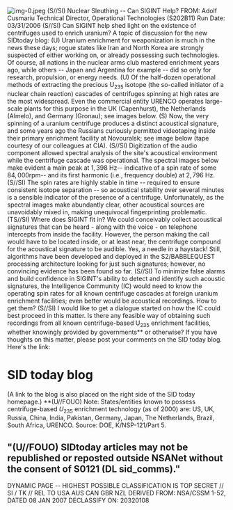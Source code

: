 ![img-0.jpeg](img-0.jpeg)
(S//SI) Nuclear Sleuthing -- Can SIGINT Help?
FROM: Adolf Cusmariu
Technical Director, Operational Technologies (S202B11)
Run Date: 03/31/2006
(S//SI) Can SIGINT help shed light on the existence of centrifuges used to enrich uranium? A topic of discussion for the new SIDtoday blog:
(U) Uranium enrichment for weaponization is much in the news these days; rogue states like Iran and North Korea are strongly suspected of either working on, or already possessing such technologies. Of course, all nations in the nuclear arms club mastered enrichment years ago, while others -- Japan and Argentina for example -- did so only for research, propulsion, or energy needs.
(U) Of the half-dozen operational methods of extracting the precious $\mathrm{U}_{235}$ isotope (the so-called initiator of a nuclear chain reaction) cascades of centrifuges spinning at high rates are the most widespread. Even the commercial entity URENCO operates large-scale plants for this purpose in the UK (Capenhurst), the Netherlands (Almelo), and Germany (Gronau); see images below.
(S) Now, the very spinning of a uranium centrifuge produces a distinct acoustical signature, and some years ago the Russians curiously permitted videotaping inside their primary enrichment facility at Novouralsk; see image below (tape courtesy of our colleagues at CIA).
(S//SI) Digitization of the audio component allowed spectral analysis of the site's acoustical environment while the centrifuge cascade was operational. The spectral images below make evident a main peak at $1,398 \mathrm{~Hz}$-- indicative of a spin rate of some $84,000 \mathrm{rpm}$-- and its first harmonic (i.e., frequency double) at $2,796 \mathrm{~Hz}$.
(S//SI) The spin rates are highly stable in time -- required to ensure consistent isotope separation -- so acoustical stability over several minutes is a sensible indicator of the presence of a centrifuge. Unfortunately, as the spectral images make abundantly clear, other acoustical sources are unavoidably mixed in, making unequivocal fingerprinting problematic.
(TS//SI) Where does SIGINT fit in? We could conceivably collect acoustical signatures that can be heard - along with the voice - on telephone intercepts from inside the facility. However, the person making the call would have to be located inside, or at least near, the centrifuge compound for the acoustical signature to be audible. Yes, a needle in a haystack! Still, algorithms have been developed and deployed in the S2/BABBLEQUEST processing architecture looking for just such signatures; however, no convincing evidence has been found so far.
(S//SI) To minimize false alarms and build confidence in SIGINT's ability to detect and identify such acoustic signatures, the Intelligence Community (IC) would need to know the operating spin rates for all known centrifuge cascades at foreign uranium enrichment facilities; even better would be acoustical recordings. How to get them?
(S//SI) I would like to get a dialogue started on how the IC could best proceed in this matter. Is there any feasible way of obtaining such recordings from all known centrifuge-based $\mathrm{U}_{235}$
enrichment facilities, whether knowingly provided by governments** or otherwise? If you have thoughts on this matter, please post your comments on the SID today blog. Here's the link:

# SID today blog 

(A link to the blog is also placed on the right side of the SID today homepage.)
**(U//FOUO) Note: States/entities known to possess centrifuge-based $U_{235}$ enrichment technology (as of 2000) are: US, UK, Russia, China, India, Pakistan, Germany, Japan, The Netherlands, Brazil, South Africa, URENCO. Source: DOE, K/NSP-121/Part 5.

## "(U//FOUO) SIDtoday articles may not be republished or reposted outside NSANet without the consent of S0121 (DL sid_comms)."

DYNAMIC PAGE -- HIGHEST POSSIBLE CLASSIFICATION IS
TOP SECRET // SI / TK // REL TO USA AUS CAN GBR NZL
DERIVED FROM: NSA/CSSM 1-52, DATED 08 JAN 2007 DECLASSIFY ON: 20320108
